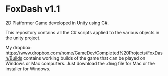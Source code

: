 # FoxDash v1.1
2D Platformer Game developed in Unity using C#. 

This repository contains all the C# scripts applied to the various objects in the unity project.

My dropbox: https://www.dropbox.com/home/GameDev/Completed%20Projects/FoxDash/Builds contains working builds of the game
that can be played on Windows or Mac computers. Just download the .dmg file for Mac or the installer for Windows.
